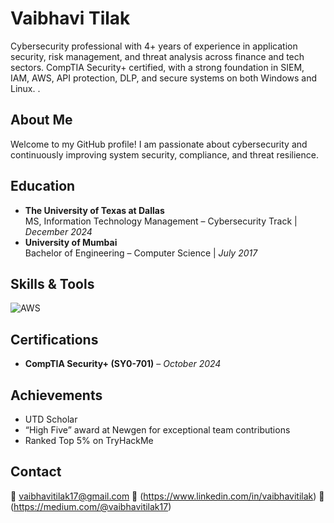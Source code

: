 # Vaibhavi Tilak

Cybersecurity professional with 4+ years of experience in application security, risk management, and threat analysis across finance and tech sectors. CompTIA Security+ certified, with a strong foundation in SIEM, IAM, AWS, API protection, DLP, and secure systems on both Windows and Linux. .

## About Me
Welcome to my GitHub profile! I am passionate about cybersecurity and continuously improving system security, compliance, and threat resilience.

## Education
- **The University of Texas at Dallas**  
  MS, Information Technology Management – Cybersecurity Track | *December 2024*  
- **University of Mumbai**  
  Bachelor of Engineering – Computer Science | *July 2017*

## Skills & Tools

![AWS](https://www.flaticon.com/free-icon/social_14777106?term=aws&page=1&position=2&origin=search&related_id=14777106)

## Certifications
- **CompTIA Security+ (SY0-701)** – *October 2024*

## Achievements
- UTD Scholar  
- “High Five” award at Newgen for exceptional team contributions  
- Ranked Top 5% on TryHackMe  

## Contact
📧 vaibhavitilak17@gmail.com
🔗 (https://www.linkedin.com/in/vaibhavitilak)
🔗 (https://medium.com/@vaibhavitilak17)
 
